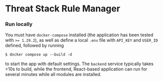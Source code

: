 Threat Stack Rule Manager
=========================

### Run locally

You must have `docker-compose` installed (the application has been tested with `>= 1.29.2`), as well as define a local `.env` file with `API_KEY` and `USER_ID` defined, followed by running
```shell
$ docker compose up --build -d
```
to start the app with default settings. The `backend` service typically takes <10s to build, while the frontend, React-based application can run for several minutes while all modules are installed.
